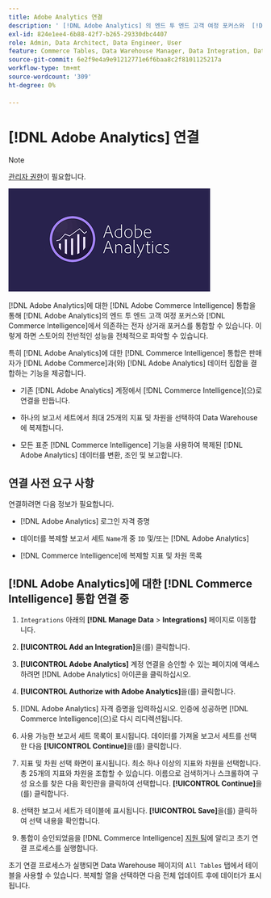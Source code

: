 ```yaml
---
title: Adobe Analytics 연결
description: ' [!DNL Adobe Analytics] 의 엔드 투 엔드 고객 여정 포커스와  [!DNL Commerce Intelligence]에서 의존하는 전자 상거래 포커스를 통합하는 방법을 알아봅니다.'
exl-id: 824e1ee4-6b88-42f7-b265-29330dbc4407
role: Admin, Data Architect, Data Engineer, User
feature: Commerce Tables, Data Warehouse Manager, Data Integration, Data Import/Export
source-git-commit: 6e2f9e4a9e91212771e6f6baa8c2f8101125217a
workflow-type: tm+mt
source-wordcount: '309'
ht-degree: 0%

---
```


# [!DNL Adobe Analytics] 연결

>[!NOTE]
>
>[관리자 권한](../../../administrator/user-management/user-management.md)이 필요합니다.

![](../../../assets/adobe-analytic-slogo.png)

[!DNL Adobe Analytics]에 대한 [!DNL Adobe Commerce Intelligence] 통합을 통해 [!DNL Adobe Analytics]의 엔드 투 엔드 고객 여정 포커스와 [!DNL Commerce Intelligence]에서 의존하는 전자 상거래 포커스를 통합할 수 있습니다. 이렇게 하면 스토어의 전반적인 성능을 전체적으로 파악할 수 있습니다.

특히 [!DNL Adobe Analytics]에 대한 [!DNL Commerce Intelligence] 통합은 판매자가 [!DNL Adobe Commerce]과(와) [!DNL Adobe Analytics] 데이터 집합을 결합하는 기능을 제공합니다.

- 기존 [!DNL Adobe Analytics] 계정에서 [!DNL Commerce Intelligence]&#x200B;(으)로 연결을 만듭니다.

- 하나의 보고서 세트에서 최대 25개의 지표 및 차원을 선택하여 Data Warehouse에 복제합니다.

- 모든 표준 [!DNL Commerce Intelligence] 기능을 사용하여 복제된 [!DNL Adobe Analytics] 데이터를 변환, 조인 및 보고합니다.

## 연결 사전 요구 사항

연결하려면 다음 정보가 필요합니다.

- [!DNL Adobe Analytics] 로그인 자격 증명

- 데이터를 복제할 보고서 세트 `Name`개 중 `ID` 및/또는 [!DNL Adobe Analytics]

- [!DNL Commerce Intelligence]에 복제할 지표 및 차원 목록

## [!DNL Adobe Analytics]에 대한 [!DNL Commerce Intelligence] 통합 연결 중

1. `Integrations` 아래의 **[!DNL Manage Data** > **Integrations]** 페이지로 이동합니다.

1. **[!UICONTROL Add an Integration]**&#x200B;을(를) 클릭합니다.

1. **[!UICONTROL Adobe Analytics]** 계정 연결을 승인할 수 있는 페이지에 액세스하려면 [!DNL Adobe Analytics] 아이콘을 클릭하십시오.

1. **[!UICONTROL Authorize with Adobe Analytics]**&#x200B;을(를) 클릭합니다.

1. [!DNL Adobe Analytics] 자격 증명을 입력하십시오. 인증에 성공하면 [!DNL Commerce Intelligence]&#x200B;(으)로 다시 리디렉션됩니다.

1. 사용 가능한 보고서 세트 목록이 표시됩니다. 데이터를 가져올 보고서 세트를 선택한 다음 **[!UICONTROL Continue]**&#x200B;을(를) 클릭합니다.

1. 지표 및 차원 선택 화면이 표시됩니다. 최소 하나 이상의 지표와 차원을 선택합니다. 총 25개의 지표와 차원을 조합할 수 있습니다. 이름으로 검색하거나 스크롤하여 구성 요소를 찾은 다음 확인란을 클릭하여 선택합니다. **[!UICONTROL Continue]**&#x200B;을(를) 클릭합니다.

1. 선택한 보고서 세트가 테이블에 표시됩니다. **[!UICONTROL Save]**&#x200B;을(를) 클릭하여 선택 내용을 확인합니다.

1. 통합이 승인되었음을 [!DNL Commerce Intelligence] [지원 팀](https://experienceleague.adobe.com/docs/commerce-knowledge-base/kb/troubleshooting/miscellaneous/mbi-service-policies.html)에 알리고 초기 연결 프로세스를 실행합니다.

초기 연결 프로세스가 실행되면 Data Warehouse 페이지의 `All Tables` 탭에서 테이블을 사용할 수 있습니다. 복제할 열을 선택하면 다음 전체 업데이트 후에 데이터가 표시됩니다.
